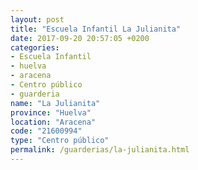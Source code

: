 ```yaml
---
layout: post
title: "Escuela Infantil La Julianita"
date: 2017-09-20 20:57:05 +0200
categories:
- Escuela Infantil
- huelva
- aracena
- Centro público
- guarderia
name: "La Julianita"
province: "Huelva"
location: "Aracena"
code: "21600994"
type: "Centro público"
permalink: /guarderias/la-julianita.html
---
```

